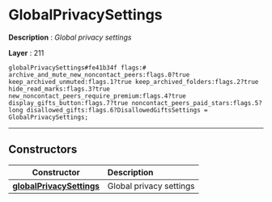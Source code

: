 # GlobalPrivacySettings

**Description** : *Global privacy settings*

**Layer** : 211

```tl
globalPrivacySettings#fe41b34f flags:# archive_and_mute_new_noncontact_peers:flags.0?true keep_archived_unmuted:flags.1?true keep_archived_folders:flags.2?true hide_read_marks:flags.3?true new_noncontact_peers_require_premium:flags.4?true display_gifts_button:flags.7?true noncontact_peers_paid_stars:flags.5?long disallowed_gifts:flags.6?DisallowedGiftsSettings = GlobalPrivacySettings;
```

---

## Constructors

| Constructor | Description |
| :---: | :--- |
| [**globalPrivacySettings**](constructor/globalPrivacySettings) | Global privacy settings |